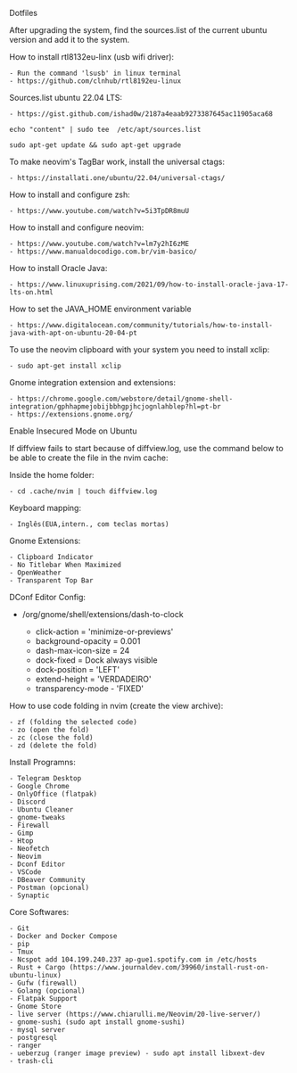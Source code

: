 Dotfiles

After upgrading the system, find the sources.list of the current ubuntu version and add it to the system.


How to install rtl8132eu-linx (usb wifi driver):

    - Run the command 'lsusb' in linux terminal
    - https://github.com/clnhub/rtl8192eu-linux

Sources.list ubuntu 22.04 LTS:

    - https://gist.github.com/ishad0w/2187a4eaab9273387645ac11905aca68

    echo "content" | sudo tee  /etc/apt/sources.list

    sudo apt-get update && sudo apt-get upgrade


To make neovim's TagBar work, install the universal ctags:

    - https://installati.one/ubuntu/22.04/universal-ctags/


How to install and configure zsh:

    - https://www.youtube.com/watch?v=5i3TpDR8muU


How to install and configure neovim:

    - https://www.youtube.com/watch?v=lm7y2hI6zME
    - https://www.manualdocodigo.com.br/vim-basico/


How to install Oracle Java:

    - https://www.linuxuprising.com/2021/09/how-to-install-oracle-java-17-lts-on.html


How to set the JAVA_HOME environment variable

    - https://www.digitalocean.com/community/tutorials/how-to-install-java-with-apt-on-ubuntu-20-04-pt


To use the neovim clipboard with your system you need to install xclip:

    - sudo apt-get install xclip


Gnome integration extension and extensions:

    - https://chrome.google.com/webstore/detail/gnome-shell-integration/gphhapmejobijbbhgpjhcjognlahblep?hl=pt-br
    - https://extensions.gnome.org/

Enable Insecured Mode on Ubuntu


If diffview fails to start because of diffview.log, use the command below to be able to create the file in the nvim cache:

Inside the home folder:

    - cd .cache/nvim | touch diffview.log

Keyboard mapping:

    - Inglês(EUA,intern., com teclas mortas)


Gnome Extensions:

    - Clipboard Indicator
    - No Titlebar When Maximized
    - OpenWeather
    - Transparent Top Bar


DConf Editor Config:

- /org/gnome/shell/extensions/dash-to-clock

    - click-action = 'minimize-or-previews'
    - background-opacity = 0.001
    - dash-max-icon-size = 24
    - dock-fixed = Dock always visible
    - dock-position = 'LEFT'
    - extend-height = 'VERDADEIRO'
    - transparency-mode - 'FIXED'


How to use code folding in nvim (create the view archive):

    - zf (folding the selected code)
    - zo (open the fold)
    - zc (close the fold)
    - zd (delete the fold)


Install Programns:

    - Telegram Desktop
    - Google Chrome
    - OnlyOffice (flatpak)
    - Discord
    - Ubuntu Cleaner
    - gnome-tweaks
    - Firewall
    - Gimp
    - Htop
    - Neofetch
    - Neovim
    - Dconf Editor
    - VSCode
    - DBeaver Community
    - Postman (opcional)
    - Synaptic


Core Softwares:

    - Git
    - Docker and Docker Compose
    - pip
    - Tmux
    - Ncspot add 104.199.240.237 ap-gue1.spotify.com in /etc/hosts
    - Rust + Cargo (https://www.journaldev.com/39960/install-rust-on-ubuntu-linux)
    - Gufw (firewall)
    - Golang (opcional)
    - Flatpak Support
    - Gnome Store
    - live server (https://www.chiarulli.me/Neovim/20-live-server/)
    - gnome-sushi (sudo apt install gnome-sushi)
    - mysql server
    - postgresql
    - ranger
    - ueberzug (ranger image preview) - sudo apt install libxext-dev
    - trash-cli
